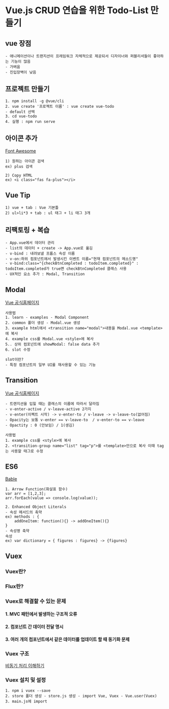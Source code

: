 ﻿# Vue.js CRUD 연습을 위한 Todo-List 만들기

## vue 장점
```
- 애니메이션이나 트랜지션이 프레임워크 자체적으로 제공되서 디자이너와 퍼블리셔들이 좋아하는 기능이 많음
- 가벼움
- 진입장벽이 낮음
```

## 프로젝트 만들기
```
1. npm install -g @vue/cli
2. vue create '프로젝트 이름' : vue create vue-todo 
- default 선택
3. cd vue-todo
4. 실행 : npm run serve
```

## 아이콘 추가
[Font Awesome](https://fontawesome.com/icons?d=gallery)
```
1) 원하는 아이콘 검색
ex) plus 검색

2) Copy HTML 
ex) <i class="fas fa-plus"></i>
```
## Vue Tip
```
1) vue + tab : Vue 기본틀
2) ul>li*3 + tab : ul 태그 + li 태그 3개
```

## 리팩토링 + 복습
```
- App.vue에서 데이터 관리
- list의 데이터 + create -> App.vue로 옮김
- v-bind : 내려보낼 프롭스 속성 이름
- v-on:하위 컴포넌트에서 발생시킨 이벤트 이름="현재 컴포넌트의 메소드명"
- v-bind:class="{checkBtnCompleted : todoItem.completed}" : todoItem.completed가 true면 checkBtnCompleted 클래스 사용
- UX적인 요소 추가 : Modal, Transition
```

## Modal
[Vue 공식홈페이지](https://vuejs.org/v2/examples/modal.html)

```
사용법
1. learn - examples - Modal Component
2. common 폴더 생성 - Modal.vue 생성
3. example html에서 <transition name="modal">내용을 Modal.vue <template>에 복사
4. example css를 Modal.vue <style>에 복사
5.. 상위 컴포넌트에 showModal: false data 추가
6. slot 수정

slot이란?
- 특정 컴포넌트의 일부 UI를 재사용할 수 있는 기능
```

## Transition
[Vue 공식홈페이지](https://vuejs.org/v2/guide/transitions.html#List-Transitions)
```
- 트랜지션을 입힐 때는 클래스의 이름에 따라서 달라짐
- v-enter-active / v-leave-active 2가지
- v-enter(이펙트 시작) -> v-enter-to / v-leave -> v-leave-to(없어짐)
- Opacity는 보통 v-enter == v-leave-to  / v-enter-to == v-leave
- Opactity : 0 (안보임) / 1(생김)

사용법
1. example css를 <style>에 복사
2. <transition-group name="list" tag="p">를 <template>안으로 복사 이때 tag는 사용할 태그로 수정
```

## ES6
[Bable](https://babeljs.io/repl/#?browsers=&build=&builtIns=false&spec=false&loose=false&code_lz=Q&debug=false&forceAllTransforms=false&shippedProposals=false&circleciRepo=&evaluate=false&fileSize=false&timeTravel=false&sourceType=module&lineWrap=true&presets=es2015%2Creact%2Cstage-2&prettier=false&targets=&version=7.9.0&externalPlugins=)
```
1. Arrow Function(화살표 함수) 
var arr = [1,2,3];
arr.forEach(value => console.log(value));

2. Enhanced Object Literals
- 속성 메서드의 축약
ex) methods : {
	addOneItem: function(){} -> addOneItem(){}
}
- 속성명 축약
속성
ex) var dictionary = { figures : figures} -> {figures}
```

## Vuex
### Vuex란?

### Flux란?

### Vuex로 해결할 수 있는 문제
#### 1. MVC 패턴에서 발생하는 구조적 오류
#### 2. 컴포넌트 간 데이터 전달 명시
#### 3. 여러 개의 컴포넌트에서 같은 데이터를 업데이트 할 때 동기화 문제

### Vuex 구조

[비동기 처리 이해하기](https://joshua1988.github.io/web-development/javascript/promise-for-beginners/)

### Vuex 설치 및 설정
```
1. npm i vuex --save
2. store 폴더 생성 - store.js 생성 - import Vue, Vuex - Vue.user(Vuex)
3. main.js에 import
```